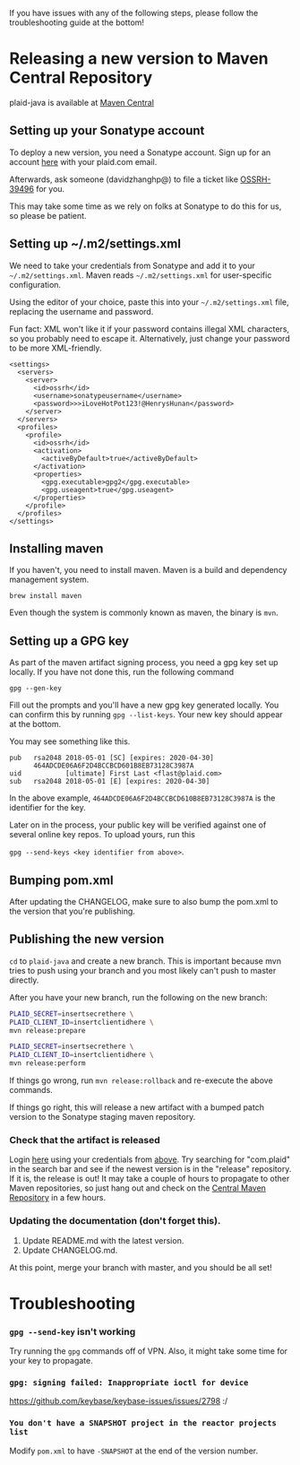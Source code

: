 If you have issues with any of the following steps, please follow the troubleshooting guide at the bottom!

# Releasing a new version to Maven Central Repository

plaid-java is available at [Maven Central](https://search.maven.org/#search%7Cga%7C1%7Cplaid-java)

## Setting up your Sonatype account

To deploy a new version, you need a Sonatype account.
Sign up for an account [here](https://issues.sonatype.org/secure/Signup!default.jspa) with your plaid.com email.

Afterwards, ask someone (davidzhanghp@) to file a ticket like [OSSRH-39496](https://issues.sonatype.org/browse/OSSRH-39496) for you.

This may take some time as we rely on folks at Sonatype to do this for us, so please be patient.

## Setting up ~/.m2/settings.xml

We need to take your credentials from Sonatype and add it to your `~/.m2/settings.xml`. Maven reads `~/.m2/settings.xml` for user-specific configuration.

Using the editor of your choice, paste this into your `~/.m2/settings.xml` file, replacing the username and password.

Fun fact: XML won't like it if your password contains illegal XML characters, so you probably need to escape it. Alternatively, just change your password to be more XML-friendly.

```
<settings>
  <servers>
    <server>
      <id>ossrh</id>
      <username>sonatypeusername</username>
      <password>>>iLoveHotPot123!@HenrysHunan</password>
    </server>
  </servers>
  <profiles>
    <profile>
      <id>ossrh</id>
      <activation>
        <activeByDefault>true</activeByDefault>
      </activation>
      <properties>
        <gpg.executable>gpg2</gpg.executable>
        <gpg.useagent>true</gpg.useagent>
      </properties>
    </profile>
  </profiles>
</settings>
```

## Installing maven

If you haven't, you need to install maven. Maven is a build and dependency management system.

```
brew install maven
```

Even though the system is commonly known as maven, the binary is `mvn`.

## Setting up a GPG key

As part of the maven artifact signing process, you need a gpg key set up locally. If you have not done this, run the following command

```
gpg --gen-key
```

Fill out the prompts and you'll have a new gpg key generated locally. You can confirm this by running `gpg --list-keys`. Your new key should appear at the bottom.

You may see something like this.

```
pub   rsa2048 2018-05-01 [SC] [expires: 2020-04-30]
      464ADCDE06A6F2D4BCCBCD601B8EB73128C3987A
uid           [ultimate] First Last <flast@plaid.com>
sub   rsa2048 2018-05-01 [E] [expires: 2020-04-30]
```

In the above example, `464ADCDE06A6F2D4BCCBCD610B8EB73128C3987A` is the identifier for the key.

Later on in the process, your public key will be verified against one of several online key repos. To upload yours, run this

`gpg --send-keys <key identifier from above>`.

## Bumping pom.xml

After updating the CHANGELOG, make sure to also bump the pom.xml to the version that you're publishing.

## Publishing the new version

`cd` to `plaid-java` and create a new branch. This is important because mvn tries to push using your branch and you most likely can't push to master directly.

After you have your new branch, run the following on the new branch:

```bash
PLAID_SECRET=insertsecrethere \
PLAID_CLIENT_ID=insertclientidhere \
mvn release:prepare

PLAID_SECRET=insertsecrethere \
PLAID_CLIENT_ID=insertclientidhere \
mvn release:perform
```

If things go wrong, run `mvn release:rollback` and re-execute the above commands.

If things go right, this will release a new artifact with a bumped patch version to the Sonatype staging maven repository.

### Check that the artifact is released

Login [here](https://oss.sonatype.org/#welcome) using your credentials from [above](#setting-up-your-sonatype-account). Try searching for "com.plaid" in the search bar and see if the newest version is in the "release" repository. If it is, the release is out! It may take a couple of hours to propagate to other Maven repositories, so just hang out and check on the [Central Maven Repository](https://search.maven.org/) in a few hours.

### Updating the documentation (don't forget this).

1. Update README.md with the latest version.
2. Update CHANGELOG.md.

At this point, merge your branch with master, and you should be all set!

# Troubleshooting

### `gpg --send-key` isn't working

Try running the `gpg` commands off of VPN. Also, it might take some time for your key to propagate.

### `gpg: signing failed: Inappropriate ioctl for device`

https://github.com/keybase/keybase-issues/issues/2798 :/

### `You don't have a SNAPSHOT project in the reactor projects list`

Modify `pom.xml` to have `-SNAPSHOT` at the end of the version number.
